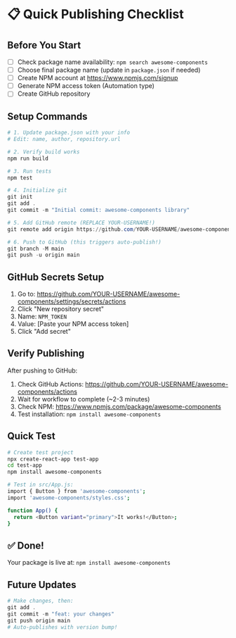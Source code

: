 # 📋 Quick Publishing Checklist

## Before You Start

- [ ] Check package name availability: `npm search awesome-components`
- [ ] Choose final package name (update in `package.json` if needed)
- [ ] Create NPM account at https://www.npmjs.com/signup
- [ ] Generate NPM access token (Automation type)
- [ ] Create GitHub repository

## Setup Commands

```powershell
# 1. Update package.json with your info
# Edit: name, author, repository.url

# 2. Verify build works
npm run build

# 3. Run tests
npm test

# 4. Initialize git
git init
git add .
git commit -m "Initial commit: awesome-components library"

# 5. Add GitHub remote (REPLACE YOUR-USERNAME!)
git remote add origin https://github.com/YOUR-USERNAME/awesome-components.git

# 6. Push to GitHub (this triggers auto-publish!)
git branch -M main
git push -u origin main
```

## GitHub Secrets Setup

1. Go to: https://github.com/YOUR-USERNAME/awesome-components/settings/secrets/actions
2. Click "New repository secret"
3. Name: `NPM_TOKEN`
4. Value: [Paste your NPM access token]
5. Click "Add secret"

## Verify Publishing

After pushing to GitHub:

1. Check GitHub Actions: https://github.com/YOUR-USERNAME/awesome-components/actions
2. Wait for workflow to complete (~2-3 minutes)
3. Check NPM: https://www.npmjs.com/package/awesome-components
4. Test installation: `npm install awesome-components`

## Quick Test

```bash
# Create test project
npx create-react-app test-app
cd test-app
npm install awesome-components

# Test in src/App.js:
import { Button } from 'awesome-components';
import 'awesome-components/styles.css';

function App() {
  return <Button variant="primary">It works!</Button>;
}
```

## ✅ Done!

Your package is live at: `npm install awesome-components`

## Future Updates

```powershell
# Make changes, then:
git add .
git commit -m "feat: your changes"
git push origin main
# Auto-publishes with version bump!
```

